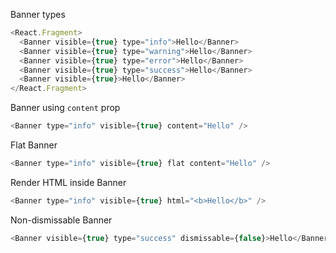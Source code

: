 Banner types
```js
<React.Fragment>
  <Banner visible={true} type="info">Hello</Banner>
  <Banner visible={true} type="warning">Hello</Banner>
  <Banner visible={true} type="error">Hello</Banner>
  <Banner visible={true} type="success">Hello</Banner>
  <Banner visible={true}>Hello</Banner>
</React.Fragment>
```

Banner using `content` prop
```js
<Banner type="info" visible={true} content="Hello" />
```

Flat Banner
```js
<Banner type="info" visible={true} flat content="Hello" />
```

Render HTML inside Banner
```js
<Banner type="info" visible={true} html="<b>Hello</b>" />
```

Non-dismissable Banner
```js
<Banner visible={true} type="success" dismissable={false}>Hello</Banner>
```
